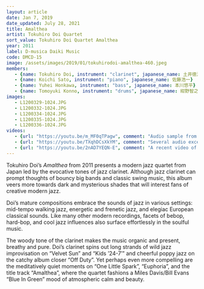 ```yaml
---
layout: article
date: Jan 7, 2019
date_updated: July 28, 2021
title: Amalthea
artist: Tokuhiro Doi Quartet
sort_value: Tokuhiro Doi Quartet Amalthea
year: 2011
label: D-musica Daiki Music
code: DMCD-15
image: /assets/images/2019/01/tokuhirodoi-amalthea-460.jpeg
members:
   - {name: Tokuhiro Doi, instrument: "clarinet", japanese_name: 土井徳浩, url: "https://www.doitoku.com/"}
   - {name: Koichi Sato, instrument: "piano", japanese_name: 佐藤浩一}
   - {name: Yuhei Honkawa, instrument: "bass", japanese_name: 本川悠平}
   - {name: Tomoyuki Konno, instrument: "drums", japanese_name: 紺野智之}
images:
   - L1200329-1024.JPG
   - L1200332-1024.JPG
   - L1200334-1024.JPG
   - L1200335-1024.JPG
   - L1200336-1024.JPG
videos: 
   - {url: "https://youtu.be/m_MF0qTPagw", comment: "Audio sample from “Years”, the opening track on the album"}
   - {url: "https://youtu.be/TXqhDCsXkYM", comment: "Several audio excerpts serving as an introduction to the Tokuhiro Doi Quartet live"}
   - {url: "https://youtu.be/2nAD7YEQN-E", comment: "A recent video of Tokuhiro Doi playing “Stella By Starlight” with pianist Akane Matsumoto"}
---
```

Tokuhiro Doi’s *Amalthea* from 2011 presents a modern jazz quartet from Japan led by the evocative tones of jazz clarinet. Although jazz clarinet can prompt thoughts of bouncy big bands and classic swing music, this album veers more towards dark and mysterious shades that will interest fans of creative modern jazz.

Doi’s mature compositions embrace the sounds of jazz in various settings: mid-tempo walking jazz, energetic and frenetic jazz, and elegiac European classical sounds. Like many other modern recordings, facets of bebop, hard-bop, and cool jazz influences also surface effortlessly in the soulful music.

The woody tone of the clarinet makes the music organic and present, breathy and pure. Doi’s clarinet spins out long strands of wild jazz improvisation on “Velvet Sun” and “Kids ’24-7′” and cheerful poppy jazz on the catchy album closer “Off Duty”. Yet perhaps even more compelling are the meditatively quiet moments on “One Little Spark”, “Euphoria”, and the title track “Amalthea”, where the quartet fashions a Miles Davis/Bill Evans “Blue In Green” mood of atmospheric calm and beauty.
